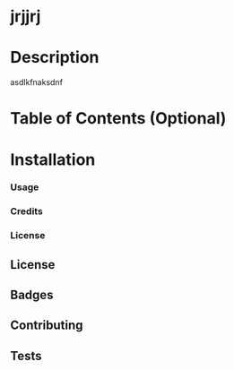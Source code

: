 # jrjjrj

# Description

asdlkfnaksdnf

# Table of Contents (Optional)

# Installation

### Usage

### Credits

### License

## License

## Badges

## Contributing

## Tests 
